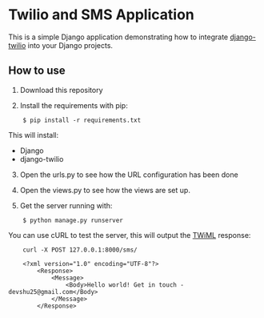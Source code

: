 
# Twilio and SMS Application

This is a simple Django application demonstrating how to integrate [django-twilio][1]
into your Django projects.

## How to use

1. Download this repository

2. Install the requirements with pip:

```
    $ pip install -r requirements.txt
```

This will install:

* Django
* django-twilio

3. Open the urls.py to see how the URL configuration has been done


4. Open the views.py to see how the views are set up.

5. Get the server running with:

```
    $ python manage.py runserver
```

You can use cURL to test the server, this will output the [TWiML][2] response:

```
    curl -X POST 127.0.0.1:8000/sms/
```

```
    <?xml version="1.0" encoding="UTF-8"?>
        <Response>
            <Message>
                <Body>Hello world! Get in touch - devshu25@gmail.com</Body>
            </Message>
        </Response>
```




[1]: https://github.com/rdegges/django-twilio
[2]: https://www.twilio.com/docs/api/twiml
